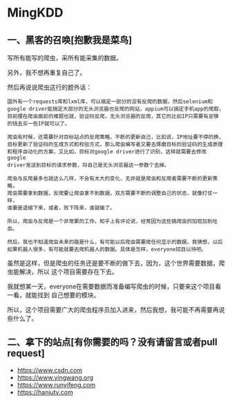 # MingKDD

## 一、黑客的召唤[抱歉我是菜鸟]

写所有能写的爬虫，采所有能采集的数据。

另外，我不想再重复自己了。

然后再说说爬虫这行的题外话：

    国外有一个requests库和lxml库，可以搞定一部分的没有反爬的数据，然后selenium和
    google driver能搞定大部分的无头浏览器也反爬的网站，appium可以搞定手机app的爬取，
    目前摆在爬虫面前的难题也就，验证码反爬，无头浏览器的反爬，其它的比如IP只需要有足够
    的钱去买一些IP就可以了。
    
    爬虫有时候，还需要针对目标站点的反爬策略，不断的更新自己，比如说，IP地址要不停的换，
    目标更新了验证码的生成方式和校验方式，那么爬虫编写者又要去琢磨目标的验证码的生成原理
    和程序自动化的方案，又比如，目标对google driver进行了识别，这样就需要去修改google
    driver发送到目标的请求参数，将自己是无头浏览器这一参数个去掉。
    
    爬虫与反爬最多也就这么几样，不会有太大的变化，无非就是爬虫和反爬者需要不断的更新策略，
    爬虫需要拿到数据，反爬要让爬虫拿不到数据，双方需要不断的调整自己的状态，就像打仗一样，
    谁要是退缩下来，或者，败下阵来，谁就输了。
    
    所以，爬虫与反爬是一个非常累的工作。知乎上有评论说，经常因为这些搞爬虫的加班加到吐血。
    
    然后，我也不知道爬虫未来的路是什么，有可能以后爬虫需要爬任何显示的数据。我猜想，以后
    如果机器人很多，有可能就要去爬机器人的数据。具体是怎样，everyone拭目以待吧。

虽然是这样，但是爬虫的任务还是要不断的做下去，因为，这个世界需要数据，爬虫能解决，所以
这个项目需要存在下去。

我就想某一天，everyone在需要数据而准备编写爬虫的时候，只要来这个项目看一看，就能找到
自己想要的模块。

所以，这个项目需要广大的爬虫程序员加入进来，然后我想，我可能不再需要再说些什么了。

## 二、拿下的站点[有你需要的吗？没有请留言或者pull request]

* https://www.csdn.com
* https://www.yingwang.org
* https://www.runyifeng.com
* https://hanjutv.com